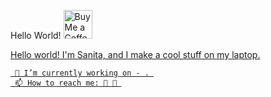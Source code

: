 
Hello World! <a href='https://ko-fi.com/sanitadev' target='_blank'><img height='35' style='border:0px;height:46px;' src='https://az743702.vo.msecnd.net/cdn/kofi3.png?v=0' border='0' alt='Buy Me a Coffee at ko-fi.com' />

Hello world! I'm Sanita, and I make a cool stuff on my laptop. 
     
     🔭 I’m currently working on - . 
     📫 How to reach me: 🐤 📧 


